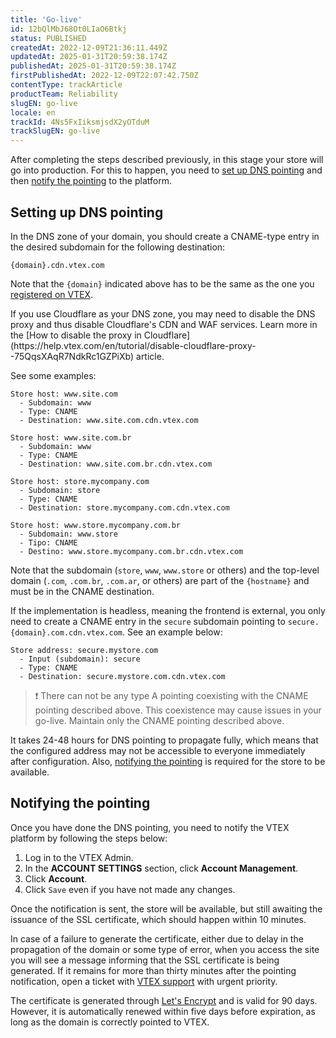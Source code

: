 ```yaml
---
title: 'Go-live'
id: 12bQlMbJ68Ot0LIaO6Btkj
status: PUBLISHED
createdAt: 2022-12-09T21:36:11.449Z
updatedAt: 2025-01-31T20:59:38.174Z
publishedAt: 2025-01-31T20:59:38.174Z
firstPublishedAt: 2022-12-09T22:07:42.750Z
contentType: trackArticle
productTeam: Reliability
slugEN: go-live
locale: en
trackId: 4Ns5FxIiksmjsdX2yOTduM
trackSlugEN: go-live
---
```


After completing the steps described previously, in this stage your store will go into production. For this to happen, you need to [set up DNS pointing](#setting-up-dns-pointing) and then [notify the pointing](#notify-the-pointing) to the platform.

## Setting up DNS pointing

In the DNS zone of your domain, you should create a CNAME-type entry in the desired subdomain for the following destination:
```
{domain}.cdn.vtex.com
```

Note that the `{domain}` indicated above has to be the same as the one you [registered on VTEX](https://help.vtex.com/en/tracks/como-realizar-el-go-live-de-tu-tienda--4Ns5FxIiksmjsdX2yOTduM/7sM5IMx02zaHvAFTm0OxiJ#registering-the-domain-on-vtex).

<div class="alert-warning">
If you use Cloudflare as your DNS zone, you may need to disable the DNS proxy and thus disable Cloudflare's CDN and WAF services. Learn more in the [How to disable the proxy in Cloudflare](https://help.vtex.com/en/tutorial/disable-cloudflare-proxy--75QqsXAqR7NdkRc1GZPiXb) article.
</div>

See some examples:

```
Store host: www.site.com
  - Subdomain: www
  - Type: CNAME
  - Destination: www.site.com.cdn.vtex.com
```
```
Store host: www.site.com.br
  - Subdomain: www
  - Type: CNAME
  - Destination: www.site.com.br.cdn.vtex.com
```
```
Store host: store.mycompany.com
  - Subdomain: store
  - Type: CNAME
  - Destination: store.mycompany.com.cdn.vtex.com
```
```
Store host: www.store.mycompany.com.br
  - Subdomain: www.store
  - Tipo: CNAME
  - Destino: www.store.mycompany.com.br.cdn.vtex.com
```

Note that the subdomain (`store`, `www`, `www.store` or others) and the top-level domain (`.com`, `.com.br`, `.com.ar`, or others) are part of the `{hostname}` and must be in the CNAME destination.

If the implementation is headless, meaning the frontend is external, you only need to create a CNAME entry in the `secure` subdomain pointing to `secure.{domain}.com.cdn.vtex.com`. See an example below:

```
Store address: secure.mystore.com
  - Input (subdomain): secure
  - Type: CNAME
  - Destination: secure.mystore.com.cdn.vtex.com
```

> ❗ There can not be any type A pointing coexisting with the CNAME pointing described above. This coexistence may cause issues in your go-live. Maintain only the CNAME pointing described above.

It takes 24-48 hours for DNS pointing to propagate fully, which means that the configured address may not be accessible to everyone immediately after configuration. Also, [notifying the pointing](#notifying-the-pointing) is required for the store to be available.

## Notifying the pointing

Once you have done the DNS pointing, you need to notify the VTEX platform by following the steps below:

1. Log in to the VTEX Admin.
2. In the **ACCOUNT SETTINGS** section, click **Account Management**.
3. Click **Account**.
4. Click `Save` even if you have not made any changes.

Once the notification is sent, the store will be available, but still awaiting the issuance of the SSL certificate, which should happen within 10 minutes.

In case of a failure to generate the certificate, either due to delay in the propagation of the domain or some type of error, when you access the site you will see a message informing that the SSL certificate is being generated. If it remains for more than thirty minutes after the pointing notification, open a ticket with [VTEX support](https://help.vtex.com/en/support) with urgent priority.

The certificate is generated through [Let's Encrypt](https://letsencrypt.org/) and is valid for 90 days. However, it is automatically renewed within five days before expiration, as long as the domain is correctly pointed to VTEX.

